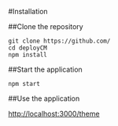 #Installation

##Clone the repository

```git
git clone https://github.com/
cd deployCM
npm install
```

##Start the application
```node
npm start
```

##Use the application

[http://localhost:3000/theme](http://localhost:3000/theme)